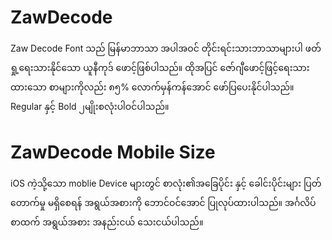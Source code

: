 # ZawDecode
Zaw Decode Font သည် မြန်မာဘာသာ အပါအဝင် တိုင်းရင်းသားဘာသာများပါ ဖတ်ရှု့ရေးသားနိုင်သော ယူနီကုဒ် ဖောင့်ဖြစ်ပါသည်။ ထိုအပြင် ဇော်ဂျီဖောင့်ဖြင့်ရေးသားထားသော စာများကိုလည်း ၈၅% လောက်မှန်ကန်အောင် ဖော်ပြပေးနိုင်ပါသည်။
Regular နှင့် Bold  ၂မျိုးစလုံးပါဝင်ပါသည်။
# ZawDecode Mobile Size
iOS ကဲ့သို့သော moblie Device များတွင် စာလုံး၏အခြေပိုင်း နှင့် ခေါင်းပိုင်းများ ပြတ်တောက်မှု မရှိစေရန် အရွယ်အစားကို ဘောင်ဝင်အောင် ပြုလုပ်ထားပါသည်။ အင်္ဂလိပ်စာထက် အရွယ်အစား အနည်းငယ် သေးငယ်ပါသည်။

